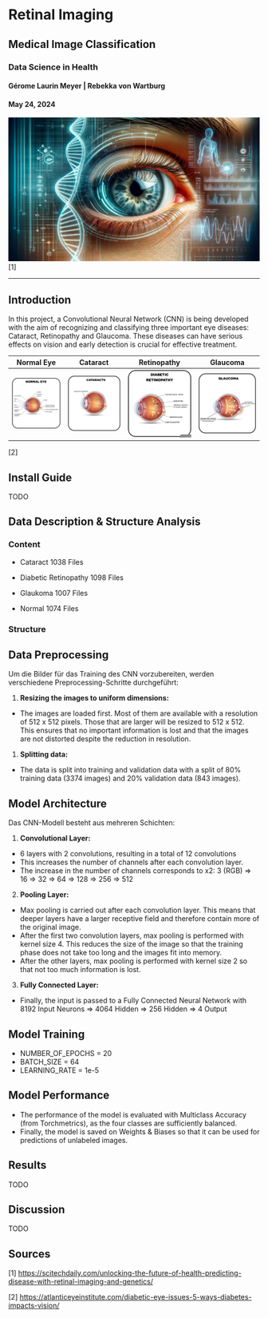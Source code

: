 # Retinal Imaging
## Medical Image Classification
### Data Science in Health
#### Gérome Laurin Meyer | Rebekka von Wartburg
#### May 24, 2024
![Titelbild](img/title_img.jpeg) [1]

---

## Introduction
In this project, a Convolutional Neural Network (CNN) is being developed with the aim of recognizing and classifying three important eye diseases: Cataract, Retinopathy and Glaucoma. These diseases can have serious effects on vision and early detection is crucial for effective treatment.


| Normal Eye | Cataract | Retinopathy | Glaucoma |
|------------|----------|-------------|----------|
| ![Normal Eye](img/normal_eye.png) | ![Cataract](img/cataract.png) | ![Retinopathy](img/retinopathy.png) | ![Glaucoma](img/glaucoma.png) | 
[2]



## Install Guide
TODO

## Data Description & Structure Analysis

### Content
* Cataract 1038 Files​

* Diabetic Retinopathy 1098 Files​

* Glaukoma 1007 Files​

* Normal 1074 Files

### Structure

## Data Preprocessing
Um die Bilder für das Training des CNN vorzubereiten, werden verschiedene Preprocessing-Schritte durchgeführt:
1. **Resizing the images to uniform dimensions:**

*  The images are loaded first. Most of them are available with a resolution of 512 x 512 pixels. Those that are larger will be resized to 512 x 512. This ensures that no important information is lost and that the images are not distorted despite the reduction in resolution.

1. **Splitting data:**
* The data is split into training and validation data with a split of 80% training data (3374 images) and 20% validation data (843 images).

## Model Architecture
Das CNN-Modell besteht aus mehreren Schichten:
1. **Convolutional Layer:** 
* 6 layers with 2 convolutions, resulting in a total of 12 convolutions
* This increases the number of channels after each convolution layer.
* The increase in the number of channels corresponds to x2: 3 (RGB) => 16 => 32 => 64 => 128 => 256 => 512

2. **Pooling Layer:**
* Max pooling is carried out after each convolution layer. This means that deeper layers have a larger receptive field and therefore contain more of the original image.
* After the first two convolution layers, max pooling is performed with kernel size 4. This reduces the size of the image so that the training phase does not take too long and the images fit into memory.
* After the other layers, max pooling is performed with kernel size 2 so that not too much information is lost.

3. **Fully Connected Layer:**
* Finally, the input is passed to a Fully Connected Neural Network with 8192 Input Neurons => 4064 Hidden => 256 Hidden => 4 Output

## Model Training
* NUMBER_OF_EPOCHS = 20
* BATCH_SIZE = 64
* LEARNING_RATE = 1e-5

## Model Performance
* The performance of the model is evaluated with Multiclass Accuracy (from Torchmetrics), as the four classes are sufficiently balanced.
* Finally, the model is saved on Weights & Biases so that it can be used for predictions of unlabeled images.

## Results
TODO

## Discussion
TODO



## Sources
[1] https://scitechdaily.com/unlocking-the-future-of-health-predicting-disease-with-retinal-imaging-and-genetics/

[2] https://atlanticeyeinstitute.com/diabetic-eye-issues-5-ways-diabetes-impacts-vision/

